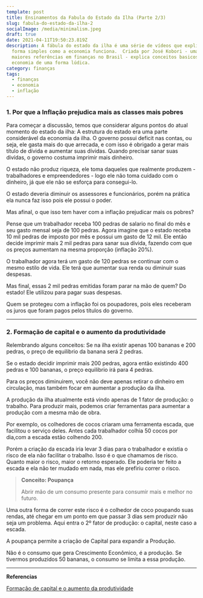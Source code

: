```yaml
---
template: post
title: Ensinamentos da Fabula do Estado da Ilha (Parte 2/3)
slug: fabula-do-estado-da-ilha-2
socialImage: /media/minimalism.jpeg
draft: true
date: 2021-04-11T19:50:23.819Z
description: A fábula do estado da ilha é uma série de vídeos que explica de
  forma simples como a economia funciona.  Criada por José Kobori - uma das
  maiores referências em finanças no Brasil - explica conceitos basicos da
  economia de uma forma lúdica.
category: finanças
tags:
  - finanças
  - economia
  - inflação
---
```

### 1. Por que a Inflação prejudica mais as classes mais pobres

Para começar a discussão, temos que considerar alguns pontos do atual momento do estado da ilha: A estrutura do estado era uma parte considerável da economia da ilha. O governo possui deficit nas contas, ou seja, ele gasta mais do que arrecada, e com isso é obrigado a gerar mais título de dívida e aumentar suas dívidas. Quando precisar sanar suas divídas, o governo costuma imprimir mais dinheiro.

O estado não produz riqueza, ele toma daqueles que realmente produzem - trabalhadores e empreendedores - logo ele não toma cuidado com o dinheiro, já que ele não se esforça para consegui-lo.

O estado deveria diminuir os assessores e funcionários, porém na prática ela nunca faz isso pois ele possui o poder.

Mas afinal, o que isso tem haver com a inflação prejudicar mais os pobres?

Pense que um trabalhador receba 100 pedras de salario no final do mês e seu gasto mensal seja de 100 pedras. Agora imagine que o estado receba 10 mil pedras de imposto por mês e possui um gasto de 12 mil. Ele então decide imprimir mais 2 mil pedras para sanar sua dívida, fazendo com que os preços aumentam na mesma proporção (inflação 20%).

O trabalhador agora terá um gasto de 120 pedras se continuar com o mesmo estilo de vida. Ele terá que aumentar sua renda ou diminuir suas despesas.

Mas final, essas 2 mil pedras emitidas foram parar na mão de quem? Do estado! Ele utilizou para pagar suas despesas.

Quem se protegeu com a inflação foi os poupadores, pois eles receberam os juros que foram pagos pelos títulos do governo.

- - -

### 2. Formação de capital e o aumento da produtividade

Relembrando alguns conceitos: Se na ilha existir apenas 100 bananas e 200 pedras, o preço de equilibrio da banana será 2 pedras.

Se o estado decidir imprimir mais 200 pedras, agora então existindo 400 pedras e 100 bananas, o preço equilibrio irá para 4 pedras.

Para os preços diminuirem, você não deve apenas retirar o dinheiro em circulação, mas também focar em aumentar a produção da ilha.

A produção da ilha atualmente está vindo apenas de 1 fator de produção: o trabalho. Para produzir mais, podemos criar ferramentas para aumentar a produção com a mesma mão de obra.

Por exemplo, os colhedores de cocos criaram uma ferramenta escada, que facilitou o serviço deles. Antes cada trabalhador colhia 50 cocos por dia,com a escada estão colhendo 200.

Porém a criação da escada iria levar 3 dias para o trabalhador e existia o risco de ela não facilitar o trabalho. Isso é o que chamamos de risco. Quanto maior o risco, maior o retorno esperado. Ele poderia ter feito a escada e ela não ter mudado em nada, mas ele prefiriu correr o risco.

> **Conceito: Poupança**
>
> Abrir mão de um consumo presente para consumir mais e melhor no futuro.

Uma outra forma de correr este risco é o colhedor de coco poupando suas rendas, até chegar em um ponto em que passar 3 dias sem produzir não seja um problema. Aqui entra o 2º fator de produção: o capital, neste caso a escada.

A poupança permite a criação de Capital para expandir a Produção.

Não é o consumo que gera Crescimento Econômico, é a produção. Se tivermos produzidos 50 bananas, o consumo se limita a essa produção.

- - -

**Referencias**

[Formação de capital e o aumento da produtividade](https://www.youtube.com/watch?v=Q20DGysgZ9A&ab_channel=Jos%C3%A9Kobori)